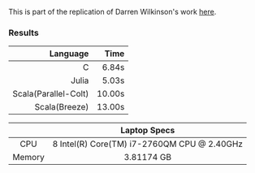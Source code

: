 This is part of the replication of Darren Wilkinson's work [here][1].

### Results

| Language | Time |
|---:|---:|
|                   C|  6.84s |
|               Julia|  5.03s |
|Scala(Parallel-Colt)| 10.00s |
|       Scala(Breeze)| 13.00s |


| |Laptop Specs |
|:---:|:---:|
| CPU    | 8  Intel(R) Core(TM) i7-2760QM CPU @ 2.40GHz |
| Memory | 3.81174 GB |


[1]: https://darrenjw.wordpress.com/2011/07/16/gibbs-sampler-in-various-languages-revisited/
